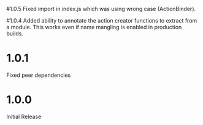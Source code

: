#1.0.5
Fixed import in index.js which was using wrong case (ActionBinder).

#1.0.4
Added ability to annotate the action creator functions to extract from a module. This works even if name mangling is enabled in production builds.

# 1.0.1
Fixed peer dependencies

# 1.0.0
Initial Release

